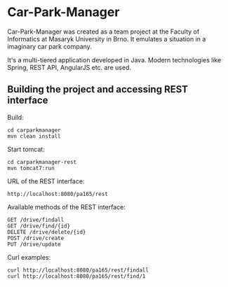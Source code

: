 # Car-Park-Manager

Car-Park-Manager was created as a team project at the Faculty of Informatics at Masaryk University in Brno. It emulates a situation in a imaginary car park company.

It's a multi-tiered application developed in Java. Modern technologies like Spring, REST API, AngularJS etc. are used.

## Building the project and accessing REST interface

Build:

```
cd carparkmanager
mvn clean install
```

Start tomcat:
```
cd carparkmanager-rest
mvn tomcat7:run
```

URL of the REST interface:
```
http://localhost:8080/pa165/rest
```

Available methods of the REST interface:
```
GET /drive/findall
GET /drive/find/{id}
DELETE /drive/delete/{id}
POST /drive/create
PUT /drive/update
```

Curl examples:
```
curl http://localhost:8080/pa165/rest/findall
curl http://localhost:8080/pa165/rest/find/1
```
